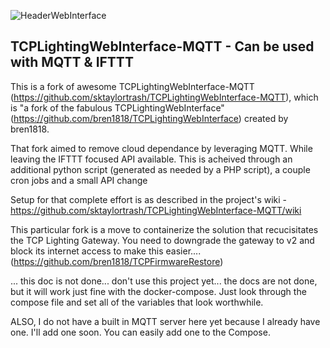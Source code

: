 ![HeaderWebInterface](https://user-images.githubusercontent.com/23568795/64644718-85070980-d3d0-11e9-83a8-034f91ee0f4f.png)
## TCPLightingWebInterface-MQTT - Can be used with MQTT & IFTTT
This is a fork of awesome TCPLightingWebInterface-MQTT (https://github.com/sktaylortrash/TCPLightingWebInterface-MQTT),
which is "a fork of the fabulous TCPLightingWebInterface" (https://github.com/bren1818/TCPLightingWebInterface)
created by bren1818.

That fork aimed to remove cloud dependance by leveraging MQTT. While leaving the IFTTT focused API available. This is acheived through an additional python script (generated as needed by a PHP script), a couple cron jobs and a small API change 

Setup for that complete effort is as described in the project's wiki - 
          https://github.com/sktaylortrash/TCPLightingWebInterface-MQTT/wiki

This particular fork is a move to containerize the solution that recucisitates the TCP Lighting Gateway.
You need to downgrade the gateway to v2 and block its internet access to make this easier.... 
         (https://github.com/bren1818/TCPFirmwareRestore)

... this doc is not done... don't use this project yet... the docs are not done, but it will work just fine with the docker-compose.
Just look through the compose file and set all of the variables that look worthwhile. 

ALSO, I do not have a built in MQTT server here yet because I already have one. I'll add one soon. You can easily add one to the Compose.


